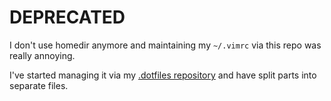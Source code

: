 # DEPRECATED

I don't use homedir anymore and maintaining my `~/.vimrc` via this repo was
really annoying.

I've started managing it via my [.dotfiles
repository](https://github.com/docwhat/dotfiles) and have split parts into
separate files.
